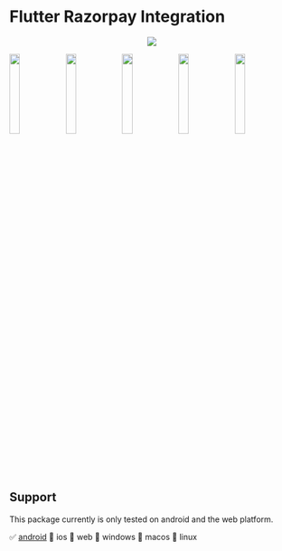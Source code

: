 # Flutter Razorpay Integration


<p align="center">
  <img src="https://user-images.githubusercontent.com/66154908/175818539-332a0470-9367-4349-aba1-d1a87c9ad409.png" />
</p>


<p align="center">
  
  <img src="https://user-images.githubusercontent.com/66154908/175821247-cb8c9204-3587-4c6b-a922-d86b572d1235.jpeg" width="19%"></img>
  <img src="https://user-images.githubusercontent.com/66154908/175817305-7c2c8655-7418-403b-b9fc-1888a3b84c34.jpeg" width="19%"></img>
  <img src="https://user-images.githubusercontent.com/66154908/175817308-222a8ad9-0d25-408b-8d26-9cb9472326de.jpeg" width="19%"></img>
  <img src="https://user-images.githubusercontent.com/66154908/175817313-5b039590-e512-4954-b253-8d82b5e47b21.jpeg" width="19%"></img>
  <img src="https://user-images.githubusercontent.com/66154908/175817301-048cd524-6e07-4743-9bf3-84d664a85a24.jpeg" width="19%"></img>

</p>

## Support
This package currently is only tested on android and the web platform.

 ✅ [android](https://github.com/malivinayak/flutter_razorpay_integration/releases/download/v1.0.0/Flutter_Razorpay.apk)
 🔳 ios
 🔳 web
 🔳 windows
 🔳 macos
 🔳 linux
